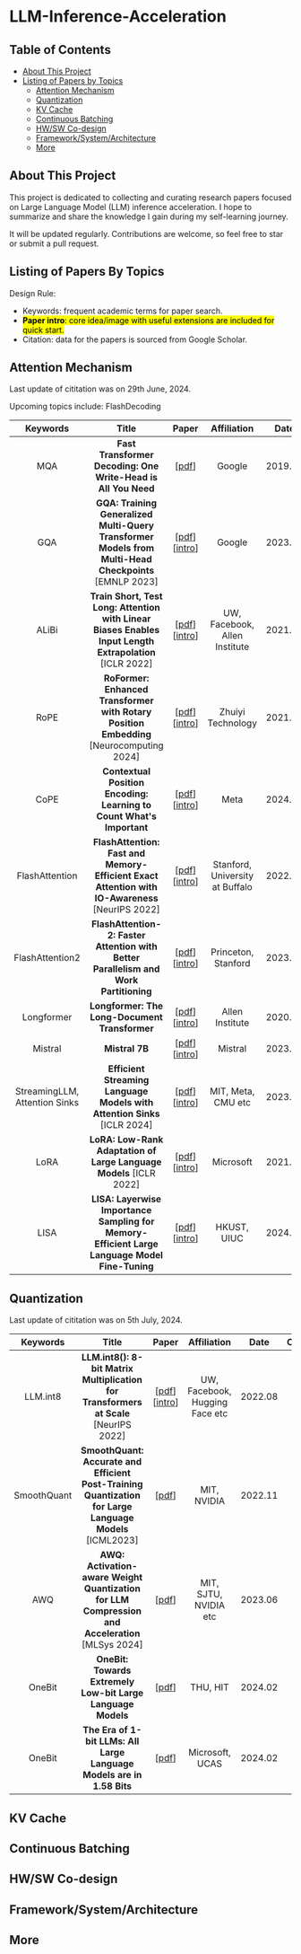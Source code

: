 # LLM-Inference-Acceleration

## Table of Contents

 - [About This Project](#about-this-project)
 - [Listing of Papers by Topics](#listing-of-papers-by-topics)
   - [Attention Mechanism](#attention-mechanism)
   - [Quantization](#quantization)
   - [KV Cache](#kv-cache)
   - [Continuous Batching](#continuous-batching)
   - [HW/SW Co-design](#hwsw-co-design)
   - [Framework/System/Architecture](#frameworksystemarchitecture)
   - [More](#more)

## About This Project
This project is dedicated to collecting and curating research papers focused on Large Language Model (LLM) inference acceleration. I hope to summarize and share the knowledge I gain during my self-learning journey.

It will be updated regularly. Contributions are welcome, so feel free to star or submit a pull request.

## Listing of Papers By Topics

Design Rule:
- Keywords: frequent academic terms for paper search.
- <mark>**Paper intro**: core idea/image with useful extensions are included for quick start.</mark>
- Citation: data for the papers is sourced from Google Scholar.

## Attention Mechanism
Last update of cititation was on 29th June, 2024.

Upcoming topics include: FlashDecoding

|Keywords | Title | Paper | Affiliation | Date | Cititaion|
|:---:|:---:|:---:|:---:|:---:|:---:|
|MQA|**Fast Transformer Decoding: One Write-Head is All You Need**|[[pdf](https://arxiv.org/abs/1911.02150v1)]|Google|2019.11|176|
|GQA|**GQA: Training Generalized Multi-Query Transformer Models from Multi-Head Checkpoints** [EMNLP 2023]|[[pdf](https://arxiv.org/abs/2305.13245)] [[intro](https://github.com/shishishu/LLM-Inference-Acceleration/blob/main/attention-mechanism/gqa--training-generalized-multi-query-transformer-models-from-multi-head-checkpoints/README.md)]|Google|2023.05|174|
|ALiBi|**Train Short, Test Long: Attention with Linear Biases Enables Input Length Extrapolation** [ICLR 2022]|[[pdf](https://arxiv.org/abs/2108.12409)] [[intro](https://github.com/shishishu/LLM-Inference-Acceleration/blob/main/attention-mechanism/train-short--test-long--attention-with-linear-biases-enables-input-length-extrapolation/README.md)]|UW, Facebook, Allen Institute|2021.08|416|
|RoPE|**RoFormer: Enhanced Transformer with Rotary Position Embedding** [Neurocomputing 2024]|[[pdf](https://arxiv.org/abs/2104.09864)] [[intro](https://github.com/shishishu/LLM-Inference-Acceleration/blob/main/attention-mechanism/roformer--enhanced-transformer-with-rotary-position-embedding/README.md)]|Zhuiyi Technology|2021.04|937|
|CoPE|**Contextual Position Encoding: Learning to Count What's Important**|[[pdf](https://arxiv.org/abs/2405.18719)] [[intro](https://github.com/shishishu/LLM-Inference-Acceleration/blob/main/attention-mechanism/contextual-position-encoding--learning-to-count-what-s-important/README.md)]|Meta|2024.05|2|
|FlashAttention|**FlashAttention: Fast and Memory-Efficient Exact Attention with IO-Awareness** [NeurIPS 2022]|[[pdf](https://arxiv.org/abs/2205.14135)] [[intro](https://github.com/shishishu/LLM-Inference-Acceleration/blob/main/attention-mechanism/flashattention--fast-and-memory-efficient-exact-attention-with-io-awareness/README.md)]|Stanford, University at Buffalo|2022.05|915|
|FlashAttention2|**FlashAttention-2: Faster Attention with Better Parallelism and Work Partitioning**|[[pdf](https://arxiv.org/abs/2307.08691)] [[intro](https://github.com/shishishu/LLM-Inference-Acceleration/blob/main/attention-mechanism/flashattention-2--faster-attention-with-better-parallelism-and-work-partitioning/README.md)]|Princeton, Stanford|2023.07|281|
|Longformer|**Longformer: The Long-Document Transformer**|[[pdf](https://arxiv.org/abs/2004.05150)] [[intro](https://github.com/shishishu/LLM-Inference-Acceleration/blob/main/attention-mechanism/longformer--the-long-document-transformer/README.md)]|Allen Institute|2020.04|3605|
|Mistral|**Mistral 7B**|[[pdf](https://arxiv.org/abs/2310.06825)] [[intro](https://github.com/shishishu/LLM-Inference-Acceleration/blob/main/attention-mechanism/mistral-7b/README.md)]|Mistral|2023.10|313|
|StreamingLLM, Attention Sinks|**Efficient Streaming Language Models with Attention Sinks** [ICLR 2024]|[[pdf](https://arxiv.org/abs/2309.17453)] [[intro](https://github.com/shishishu/LLM-Inference-Acceleration/blob/main/attention-mechanism/efficient-streaming-language-models-with-attention-sinks/README.md)]|MIT, Meta, CMU etc|2023.09|146|
|LoRA|**LoRA: Low-Rank Adaptation of Large Language Models** [ICLR 2022]|[[pdf](https://arxiv.org/abs/2106.09685)] [[intro](https://github.com/shishishu/LLM-Inference-Acceleration/blob/main/attention-mechanism/lora--low-rank-adaptation-of-large-language-models/README.md)]|Microsoft|2021.06|4818|
|LISA|**LISA: Layerwise Importance Sampling for Memory-Efficient Large Language Model Fine-Tuning**|[[pdf](https://arxiv.org/abs/2403.17919)] [[intro](https://github.com/shishishu/LLM-Inference-Acceleration/blob/main/attention-mechanism/lisa--layerwise-importance-sampling-for-memory-efficient-large-language-model-fine-tuning/README.md)]|HKUST, UIUC|2024.03|2|

## Quantization
Last update of cititation was on 5th July, 2024.

|Keywords | Title | Paper | Affiliation | Date | Cititaion|
|:---:|:---:|:---:|:---:|:---:|:---:|
|LLM.int8|**LLM.int8(): 8-bit Matrix Multiplication for Transformers at Scale** [NeurIPS 2022]|[[pdf](https://arxiv.org/abs/2208.07339)] [[intro](https://github.com/shishishu/LLM-Inference-Acceleration/blob/main/quantization/llm.int8----8-bit-matrix-multiplication-for-transformers-at-scale/README.md)]|UW, Facebook, Hugging Face etc|2022.08|554|
|SmoothQuant|**SmoothQuant: Accurate and Efficient Post-Training Quantization for Large Language Models** [ICML2023]|[[pdf](https://arxiv.org/abs/2211.10438)]|MIT, NVIDIA|2022.11|382|
|AWQ|**AWQ: Activation-aware Weight Quantization for LLM Compression and Acceleration** [MLSys 2024]|[[pdf](https://arxiv.org/abs/2306.00978)]|MIT, SJTU, NVIDIA etc|2023.06|235|
|OneBit|**OneBit: Towards Extremely Low-bit Large Language Models**|[[pdf](https://arxiv.org/abs/2402.11295)]|THU, HIT|2024.02|4|
|OneBit|**The Era of 1-bit LLMs: All Large Language Models are in 1.58 Bits**|[[pdf](https://arxiv.org/abs/2402.17764)]|Microsoft, UCAS|2024.02|39|

## KV Cache

## Continuous Batching

## HW/SW Co-design

## Framework/System/Architecture

## More
